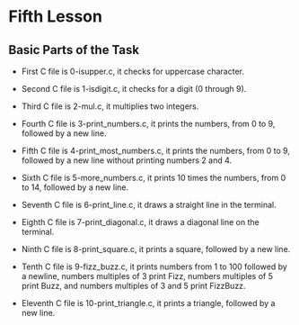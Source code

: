 # Fifth Lesson

## Basic Parts of the Task

- First C file is 0-isupper.c, it checks for uppercase character.

- Second C file is 1-isdigit.c, it checks for a digit (0 through 9).

- Third C file is 2-mul.c, it multiplies two integers.

- Fourth C file is 3-print_numbers.c, it prints the numbers, from 0 to 9, followed by a new line.

- Fifth C file is 4-print_most_numbers.c, it prints the numbers, from 0 to 9, followed by a new line without printing numbers 2 and 4.

- Sixth C file is 5-more_numbers.c, it prints 10 times the numbers, from 0 to 14, followed by a new line.

- Seventh C file is 6-print_line.c, it draws a straight line in the terminal.

- Eighth C file is 7-print_diagonal.c, it draws a diagonal line on the terminal.

- Ninth C file is 8-print_square.c, it prints a square, followed by a new line.

- Tenth C file is 9-fizz_buzz.c, it prints numbers from 1 to 100 followed by a newline, numbers multiples of 3 print Fizz, numbers multiples of 5 print Buzz, and numbers multiples of 3 and 5 print FizzBuzz.

- Eleventh C file is 10-print_triangle.c, it prints a triangle, followed by a new line.
